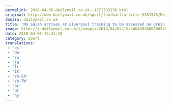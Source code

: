 ```yaml
---
permalink: 2018-04-05-dailymail.co.uk--1371733236.html
original: http://www.dailymail.co.uk/sport/football/article-5581545/Mo-Salah-arrives-Liverpool-training-assessed-groin-injury.html?ITO=1490&ns_mchannel=rss&ns_campaign=1490
domain: dailymail.co.uk
title: 'Mo Salah arrives at Liverpool training to be assessed on groin injury'
image: http://i.dailymail.co.uk/i/newpix/2018/04/05/15/4ADA3B3600000578-0-image-a-6_1522939003535.jpg
date: 2018-04-05 14:41:18
category: sport
translations: 
 - 'es'
 - 'de'
 - 'ru'
 - 'ja'
 - 'fr'
 - 'it'
 - 'zh-CN'
 - 'zh-TW'
 - 'ar'
 - 'pt'
 - 'hy'
---
```


